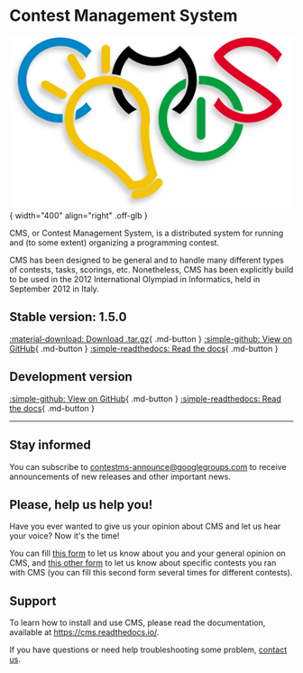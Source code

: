 # Contest Management System

![](assets/logo.svg){ width="400" align="right" .off-glb }

CMS, or Contest Management System, is a distributed system for running and (to
some extent) organizing a programming contest.

CMS has been designed to be general and to handle many different types of
contests, tasks, scorings, etc. Nonetheless, CMS has been explicitly build to be
used in the 2012 International Olympiad in Informatics, held in September 2012
in Italy.

## Stable version: 1.5.0

[:material-download: Download .tar.gz](https://github.com/cms-dev/cms/releases/download/v1.5.0/v1.5.0.tar.gz){ .md-button }
[:simple-github: View on GitHub](https://github.com/cms-dev/cms/tree/v1.5){ .md-button }
[:simple-readthedocs: Read the docs](https://cms.readthedocs.io/en/v1.5){ .md-button }

## Development version

[:simple-github: View on GitHub](https://github.com/cms-dev/cms){ .md-button }
[:simple-readthedocs: Read the docs](https://cms.readthedocs.io/en/){ .md-button }

---

## Stay informed

You can subscribe to
[contestms-announce@googlegroups.com](https://groups.google.com/g/contestms-announce)
to receive announcements of new releases and other important news.

## Please, help us help you!

Have you ever wanted to give us your opinion about CMS and let us hear your
voice? Now it's the time!

You can fill [this form](http://goo.gl/7PRmHW) to let us know about you and your
general opinion on CMS, and [this other form](http://goo.gl/atFJtw) to let us
know about specific contests you ran with CMS (you can fill this second form
several times for different contests).

## Support

To learn how to install and use CMS, please read the documentation, available at
<https://cms.readthedocs.io/>.

If you have questions or need help troubleshooting some problem, [contact
us](./contact.md).
